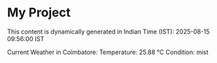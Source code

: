 # My Project

This content is dynamically generated in Indian Time (IST): 2025-08-15 09:56:00 IST


Current Weather in Coimbatore:
Temperature: 25.88 °C
Condition: mist
